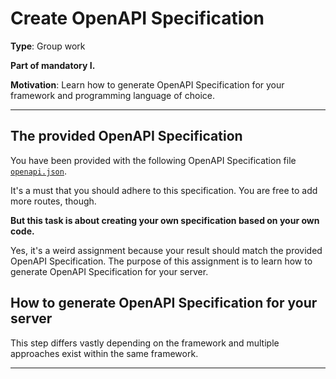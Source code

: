 # Create OpenAPI Specification

**Type**: Group work

**Part of mandatory I.**

**Motivation**: Learn how to generate OpenAPI Specification for your framework and programming language of choice. 

---

## The provided OpenAPI Specification

You have been provided with the following OpenAPI Specification file [`openapi.json`](./openapi.json). 

It's a must that you should adhere to this specification. You are free to add more routes, though. 

**But this task is about creating your own specification based on your own code.**

Yes, it's a weird assignment because your result should match the provided OpenAPI Specification. The purpose of this assignment is to learn how to generate OpenAPI Specification for your server.


## How to generate OpenAPI Specification for your server

This step differs vastly depending on the framework and multiple approaches exist within the same framework.

---
